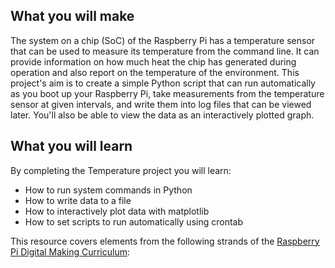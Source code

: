 ## What you will make
The system on a chip (SoC) of the Raspberry Pi has a temperature sensor that can be used to measure its temperature from the command line. It can provide information on how much heat the chip has generated during operation and also report on the temperature of the environment. This project's aim is to create a simple Python script that can run automatically as you boot up your Raspberry Pi, take measurements from the temperature sensor at given intervals, and write them into log files that can be viewed later. You'll also be able to view the data as an interactively plotted graph.

## What you will learn
By completing the Temperature project you will learn:

- How to run system commands in Python
- How to write data to a file
- How to interactively plot data with matplotlib
- How to set scripts to run automatically using crontab

This resource covers elements from the following strands of the [Raspberry Pi Digital Making Curriculum](https://www.raspberrypi.org/curriculum/):


